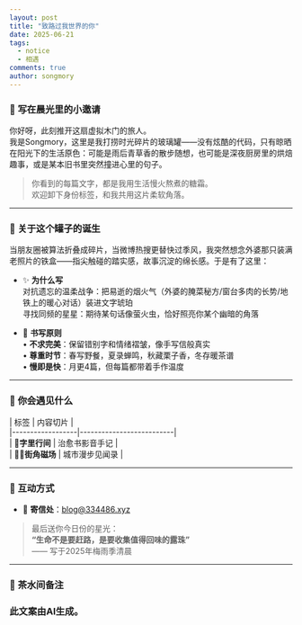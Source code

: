```yaml
---
layout: post
title: "致路过我世界的你"
date: 2025-06-21
tags: 
  - notice
  - 相遇
comments: true
author: songmory
---
```


### 🌼 **写在晨光里的小邀请**  
你好呀，此刻推开这扇虚拟木门的旅人。  
我是Songmory，这里是我打捞时光碎片的玻璃罐——没有炫酷的代码，只有晾晒在阳光下的生活原色：可能是雨后青草香的散步随想，也可能是深夜厨房里的烘焙趣事，或是某本旧书里突然撞进心里的句子。  

> 你看到的每篇文字，都是我用生活慢火熬煮的糖霜。  
> 欢迎卸下身份标签，和我共用这片柔软角落。  

---

### 📖 **关于这个罐子的诞生**  
当朋友圈被算法折叠成碎片，当微博热搜更替快过季风，我突然想念外婆那只装满老照片的铁盒——指尖触碰的踏实感，故事沉淀的绵长感。于是有了这里：  

- ✨ **为什么写**  
  对抗遗忘的温柔战争：把易逝的烟火气（外婆的腌菜秘方/窗台多肉的长势/地铁上的暖心对话）装进文字琥珀  
  寻找同频的星星：期待某句话像萤火虫，恰好照亮你某个幽暗的角落  

- 🍃 **书写原则**  
  • **不求完美**：保留错别字和情绪褶皱，像手写信般真实  
  • **尊重时节**：春写野餐，夏录蝉鸣，秋藏栗子香，冬存暖茶谱  
  • **慢即是快**：月更4篇，但每篇都带着手作温度  

---

### 🌱 **你会遇见什么**  
| 标签             | 内容切片                  |<br>
|------------------|--------------------------|<br>
| **📖字里行间**    | 治愈书影音手记            |<br>
| **🚶‍♀️街角磁场**  | 城市漫步见闻录            |<br> 

---

### 🌟 **互动方式**  
- 📮 **寄信处**：blog@334486.xyz

> 最后送你今日份的星光：  
> **“生命不是要赶路，是要收集值得回味的露珠”**  
> —— 写于2025年梅雨季清晨  

---

### 🍵 **茶水间备注**  
### 此文案由AI生成。

